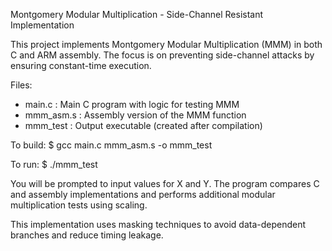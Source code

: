 Montgomery Modular Multiplication - Side-Channel Resistant Implementation

This project implements Montgomery Modular Multiplication (MMM) in both C and ARM assembly.
The focus is on preventing side-channel attacks by ensuring constant-time execution.

Files:
- main.c         : Main C program with logic for testing MMM
- mmm_asm.s      : Assembly version of the MMM function
- mmm_test       : Output executable (created after compilation)

To build:
$ gcc main.c mmm_asm.s -o mmm_test

To run:
$ ./mmm_test

You will be prompted to input values for X and Y. The program compares C and assembly implementations and performs additional modular multiplication tests using scaling.

This implementation uses masking techniques to avoid data-dependent branches and reduce timing leakage.

